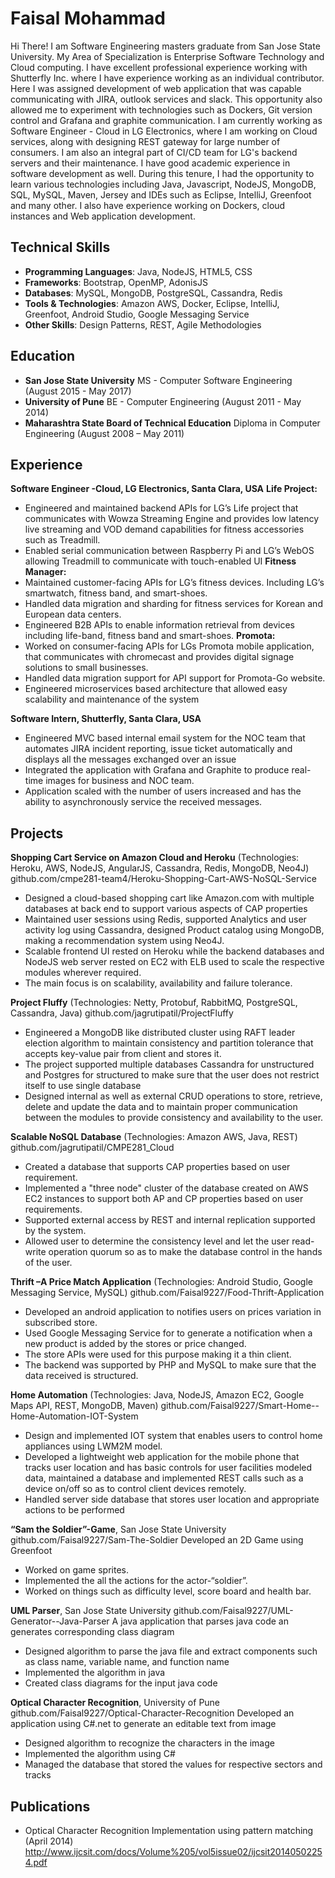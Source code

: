 # Faisal Mohammad

Hi There!
I am Software Engineering masters graduate from San Jose State University. My Area of Specialization is Enterprise Software Technology and Cloud computing.
I have excellent professional experience working with Shutterfly Inc. where I have experience working as an individual contributor. Here I was assigned development of web application that was capable communicating with JIRA, outlook services and slack. This opportunity also allowed me to experiment with technologies such as Dockers, Git version control and Grafana and graphite communication.
I am currently working as Software Engineer - Cloud in LG Electronics, where I am working on Cloud services, along with designing REST gateway for large number of consumers. I am also an integral part of CI/CD team for LG's backend servers and their maintenance. 
I have good academic experience in software development as well. During this tenure, I had the opportunity to learn various technologies including Java, Javascript, NodeJS, MongoDB, SQL, MySQL, Maven, Jersey and IDEs such as Eclipse, IntelliJ, Greenfoot and many other. I also have experience working on Dockers, cloud instances and Web application development. 

## Technical Skills
* **Programming Languages**: Java, NodeJS, HTML5, CSS
* **Frameworks**: Bootstrap, OpenMP, AdonisJS 
* **Databases**: MySQL, MongoDB, PostgreSQL, Cassandra, Redis 
* **Tools & Technologies**: Amazon AWS, Docker, Eclipse, IntelliJ, Greenfoot, Android Studio, Google Messaging Service 
* **Other Skills**: Design Patterns, REST, Agile Methodologies 


## Education
* **San Jose State University** MS - Computer Software Engineering (August 2015 - May 2017)
* **University of Pune** BE - Computer Engineering (August 2011 - May 2014)
* **Maharashtra State Board of Technical Education** Diploma in Computer Engineering (August 2008 – May 2011) 


## Experience

**Software Engineer -Cloud, LG Electronics, Santa Clara, USA** 
**Life Project:** 
*	Engineered and maintained backend APIs for LG’s Life project that communicates with Wowza Streaming Engine and provides low latency live streaming and VOD demand capabilities for fitness accessories such as Treadmill.
*	Enabled serial communication between Raspberry Pi and LG’s WebOS allowing Treadmill to communicate with touch-enabled UI
**Fitness Manager:**
*	Maintained customer-facing APIs for LG’s fitness devices. Including LG’s smartwatch, fitness band, and smart-shoes.
*	Handled data migration and sharding for fitness services for Korean and European data centers.
*	Engineered B2B APIs to enable information retrieval from devices including life-band, fitness band and smart-shoes. 
**Promota:**
*	Worked on consumer-facing APIs for LGs Promota mobile application, that communicates with chromecast and provides digital signage solutions to small businesses.
*	Handled data migration support for API support for Promota-Go website.
*	Engineered microservices based architecture that allowed easy scalability and maintenance of the system 

**Software Intern, Shutterfly, Santa Clara, USA**
*	Engineered MVC based internal email system for the NOC team that automates JIRA incident reporting, issue ticket automatically and displays all the messages exchanged over an issue
*	Integrated the application with Grafana and Graphite to produce real-time images for business and NOC team.
*	Application scaled with the number of users increased and has the ability to asynchronously service the received messages.


## Projects

**Shopping Cart Service on Amazon Cloud and Heroku** (Technologies: Heroku, AWS, NodeJS, AngularJS, Cassandra, Redis, MongoDB, Neo4J)
github.com/cmpe281-team4/Heroku-Shopping-Cart-AWS-NoSQL-Service
*	Designed a cloud-based shopping cart like Amazon.com with multiple databases at back end to support various aspects of CAP properties
*	Maintained user sessions using Redis, supported Analytics and user activity log using Cassandra, designed Product catalog using MongoDB, making a recommendation system using Neo4J.
*	Scalable frontend UI rested on Heroku while the backend databases and NodeJS web server rested on EC2 with ELB used to scale the respective modules wherever required.
*	The main focus is on scalability, availability and failure tolerance.


**Project Fluffy** (Technologies: Netty, Protobuf, RabbitMQ, PostgreSQL, Cassandra, Java)
github.com/jagrutipatil/ProjectFluffy
*	Engineered a MongoDB like distributed cluster using RAFT leader election algorithm to maintain consistency and partition tolerance that accepts key-value pair from client and stores it.
*	The project supported multiple databases Cassandra for unstructured and Postgres for structured to make sure that the user does not restrict itself to use single database
*	Designed internal as well as external CRUD operations to store, retrieve, delete and update the data and to maintain proper communication between the modules to provide consistency and availability to the user.


**Scalable NoSQL Database** (Technologies: Amazon AWS, Java, REST)
github.com/jagrutipatil/CMPE281_Cloud
* Created a database that supports CAP properties based on user requirement.
* Implemented a "three node" cluster of the database created on AWS EC2 instances to support both AP and CP properties based on user requirements.
* Supported external access by REST and internal replication supported by the system.
* Allowed user to determine the consistency level and let the user read-write operation quorum so as to make the database control in the hands of the user.

**Thrift –A Price Match Application** (Technologies: Android Studio, Google Messaging Service, MySQL)
github.com/Faisal9227/Food-Thrift-Application
* Developed an android application to notifies users on prices variation in subscribed store.
* Used Google Messaging Service for to generate a notification when a new product is added by the stores or price changed.
* The store APIs were used for this purpose making it a thin client.
* The backend was supported by PHP and MySQL to make sure that the data received is structured.

**Home Automation** (Technologies: Java, NodeJS, Amazon EC2, Google Maps API, REST, MongoDB, Maven)
github.com/Faisal9227/Smart-Home--Home-Automation-IOT-System
* Design and implemented IOT system that enables users to control home appliances using LWM2M model.
* Developed a lightweight web application for the mobile phone that tracks user location and has basic controls for user facilities modeled data, maintained a database and implemented REST calls such as a device on/off so as to control client devices remotely.
* Handled server side database that stores user location and appropriate actions to be performed

**“Sam the Soldier”-Game**, San Jose State University
github.com/Faisal9227/Sam-The-Soldier
Developed an 2D Game using Greenfoot 
* Worked on game sprites.
* Implemented the all the actions for the actor-“soldier”.
* Worked on things such as difficulty level, score board and health bar.

**UML Parser**, San Jose State University
github.com/Faisal9227/UML-Generator--Java-Parser
A java application that parses java code an generates corresponding class diagram
* Designed algorithm to parse the java file and extract components such as class name, variable name, and function name
* Implemented the algorithm in java
* Created class diagrams for the input java code  

**Optical Character Recognition**, University of Pune
github.com/Faisal9227/Optical-Character-Recognition
Developed an application using C#.net to generate an editable text from image
* Designed algorithm to recognize the characters in the image
* Implemented the algorithm using C#
* Managed the database that stored the values for respective sectors and tracks

## Publications
* Optical Character Recognition Implementation using pattern matching (April 2014)	                         http://www.ijcsit.com/docs/Volume%205/vol5issue02/ijcsit20140502254.pdf
